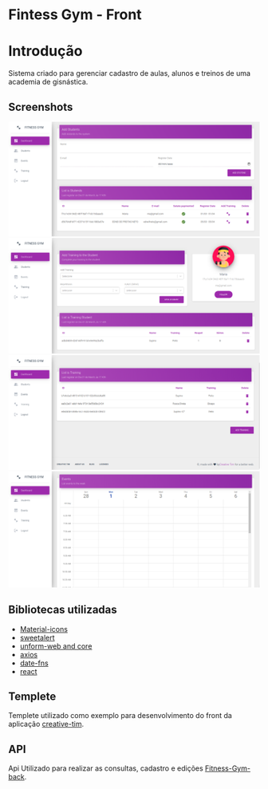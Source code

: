 # Fintess Gym - Front

# Introdução

Sistema criado para gerenciar cadastro de aulas, alunos e treinos de uma 
academia de gisnástica.

## Screenshots

![Login](screenshots/add-students.png "Add Students")
![Login](screenshots/add-training.png "Add Training")
![Login](screenshots/list-training.png "List Training")
![Login](screenshots/events.png "events")

## Bibliotecas utilizadas
- [Material-icons](https://material.io/)
- [sweetalert](https://sweetalert.js.org/guides/)
- [unform-web and core](https://unform.dev/examples/react-select/)
- [axios](https://github.com/axios/axios)
- [date-fns](https://date-fns.org/docs/Getting-Started)
- [react](https://pt-br.reactjs.org/)

## Templete
Templete utilizado como exemplo para desenvolvimento do front da aplicação [creative-tim](https://www.creative-tim.com/).

## API
Api Utilizado para realizar as consultas, cadastro e edições [Fitness-Gym-back](https://github.com/EdneiFNeto/Fitness-Gym-back).
